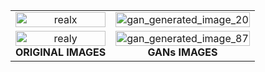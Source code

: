 <table align="center">
  <tr>
    <td align="center">
      <img src="https://github.com/orukundo/generative-adversarial-networks/assets/85986855/c9233bb2-ca90-4792-8c57-54b18f1caac9" alt="realx" style="width: 100%; max-width: 400px;">
    </td>
    <td align="center">
      <img src="https://github.com/orukundo/generative-adversarial-networks/assets/85986855/e4fc1fce-e94a-48ec-8df2-78348b0c9cc5" alt="gan_generated_image_20" style="width: 100%; max-width: 400px;">
    </td>
  </tr>
  <tr>
    <td align="center">
      <img src="https://github.com/orukundo/generative-adversarial-networks/assets/85986855/54d675d4-50f4-4810-b83d-f4a36891c9df" alt="realy" style="width: 100%; max-width: 400px;"><br><b>ORIGINAL IMAGES</b>
    </td>
    <td align="center">
      <img src="https://github.com/orukundo/generative-adversarial-networks/assets/85986855/79d477f3-af89-4ad0-9327-aa22d576cdb9" alt="gan_generated_image_87" style="width: 100%; max-width: 400px;"><br><b>GANs IMAGES</b>
    </td>
  </tr>
</table>


